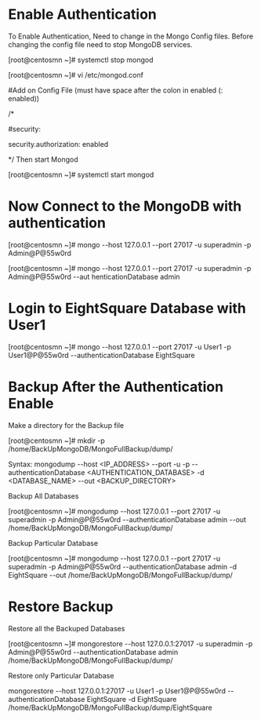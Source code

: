 # Enable Authentication

To Enable Authentication, Need to change in the Mongo Config files. Before changing the config file need to stop MongoDB services.

[root@centosmn ~]# systemctl stop mongod

[root@centosmn ~]# vi /etc/mongod.conf

#Add on Config File (must have space after the colon in enabled (: enabled))

/*

#security:

security.authorization: enabled

*/
Then start Mongod

[root@centosmn ~]# systemctl start mongod

# Now Connect to the MongoDB with authentication

[root@centosmn ~]# mongo --host 127.0.0.1 --port 27017 -u superadmin -p Admin@P@55w0rd

[root@centosmn ~]# mongo --host 127.0.0.1 --port 27017 -u superadmin -p Admin@P@55w0rd --aut
henticationDatabase admin


# Login to EightSquare Database with User1 

[root@centosmn ~]# mongo --host 127.0.0.1 --port 27017 -u User1 -p User1@P@55w0rd --authenticationDatabase EightSquare



# Backup After the Authentication Enable 

Make a directory for the Backup file 

[root@centosmn ~]# mkdir -p /home/BackUpMongoDB/MongoFullBackup/dump/

Syntax: mongodump --host <IP_ADDRESS> --port <PORT> -u <USERNAME> -p <PASSWORD> --authenticationDatabase <AUTHENTICATION_DATABASE> -d <DATABASE_NAME> --out <BACKUP_DIRECTORY>

Backup All Databases 

[root@centosmn ~]# mongodump --host 127.0.0.1 --port 27017 -u superadmin -p Admin@P@55w0rd --authenticationDatabase admin --out /home/BackUpMongoDB/MongoFullBackup/dump/

Backup Particular Database 

[root@centosmn ~]# mongodump --host 127.0.0.1 --port 27017 -u superadmin -p Admin@P@55w0rd --authenticationDatabase admin -d EightSquare --out /home/BackUpMongoDB/MongoFullBackup/dump/

# Restore Backup 

Restore all the Backuped Databases

[root@centosmn ~]# mongorestore --host 127.0.0.1:27017 -u superadmin -p Admin@P@55w0rd --authenticationDatabase admin /home/BackUpMongoDB/MongoFullBackup/dump/

Restore only Particular Database

mongorestore --host 127.0.0.1:27017 -u User1 -p User1@P@55w0rd --authenticationDatabase EightSquare -d EightSquare /home/BackUpMongoDB/MongoFullBackup/dump/EightSquare

